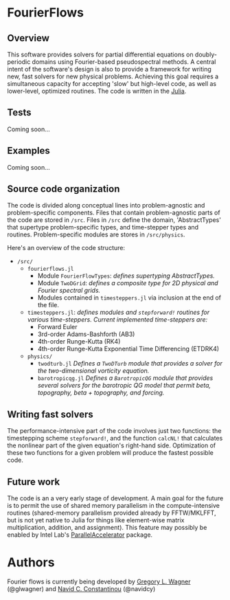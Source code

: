 # FourierFlows

## Overview

This software provides solvers for partial differential equations on
doubly-periodic domains using Fourier-based pseudospectral methods.
A central intent of the software's design is also to provide a framework 
for writing new, fast solvers for new physical problems. Achieving this goal
requires a simultaneous capacity for accepting 'slow' but high-level code, as well 
as lower-level, optimized routines. The code is written in the [Julia][].

## Tests

Coming soon...

## Examples

Coming soon...

## Source code organization

The code is divided along conceptual lines into problem-agnostic and
problem-specific components. Files that contain problem-agnostic parts
of the code are stored in ``/src``. Files in ``/src`` define the domain,
'AbstractTypes' that supertype problem-specific types, and
time-stepper types and routines. Problem-specific modules are stores in
``/src/physics``.

Here's an overview of the code structure:

- ``/src/``
    - ``fourierflows.jl``
        - Module ``FourierFlowTypes``: *defines supertyping AbstractTypes.*
        - Module ``TwoDGrid``: *defines a composite type for 2D physical and Fourier
            spectral grids.*
        - Modules contained in ``timesteppers.jl`` via inclusion at the end of the file.
   - ``timesteppers.jl``: *defines modules and ``stepforward!`` routines for various
        time-steppers. Current implemented time-steppers are:*
        - Forward Euler
        - 3rd-order Adams-Bashforth (AB3)
        - 4th-order Runge-Kutta (RK4)
        - 4th-order Runge-Kutta Exponential Time Differencing (ETDRK4)
    - ``physics/``
        - ``twodturb.jl`` *Defines a ``TwoDTurb`` module that provides a solver for the
                two-dimensional vorticity equation.*
        - ``barotropicqg.jl`` *Defines a ``BarotropicQG`` module that provides several
                solvers for the barotropic QG model that permit beta, topography,
                beta + topography, and forcing.*


## Writing fast solvers

The performance-intensive part of the code involves just two functions: the timestepping
scheme ``stepforward!``, and the function ``calcNL!`` that calculates the nonlinear part
of the given equation's right-hand side. Optimization of these two functions for a given
problem will produce the fastest possible code.

## Future work

The code is an a very early stage of development. A main goal for the future
is to permit the use of shared memory parallelism in the compute-intensive
routines (shared-memory parallelism provided already by FFTW/MKLFFT, but
is not yet native to Julia for things like element-wise matrix multiplication,
addition, and assignment). This feature may possibly be enabled by
Intel Lab's [ParallelAccelerator][] package.

# Authors

Fourier flows is currently being developed by [Gregory L. Wagner][] (@glwagner)
and [Navid C. Constantinou][] (@navidcy)


[Julia]: https://julialang.org/
[ParallelAccelerator]: https://github.com/IntelLabs/ParallelAccelerator.jl
[Navid C. Constantinou]: http://www.navidconstantinou.com
[Gregory L. Wagner]: https://glwagner.github.io
